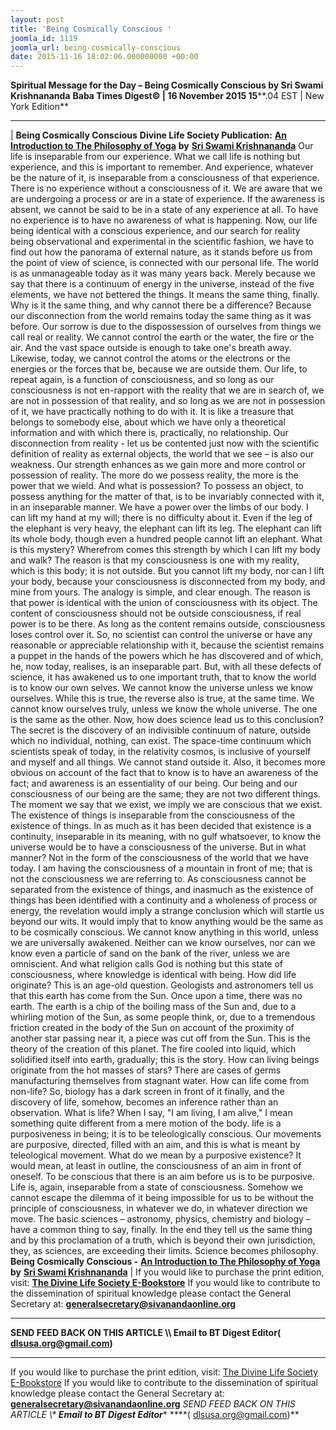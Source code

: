 ```yaml
---
layout: post
title: 'Being Cosmically Conscious '
joomla_id: 1119
joomla_url: being-cosmically-conscious
date: 2015-11-16 18:02:06.000000000 +00:00
---
```

**Spiritual Message for the Day – Being Cosmically Conscious by Sri Swami Krishnananda**
 **Baba Times Digest© | 16 November 2015 15****.04 EST | New York Edition**
* * *
| 
**Being Cosmically Conscious**
**Divine Life Society Publication:** [**An Introduction to The Philosophy of Yoga**](http://www.swami-krishnananda.org/intro/intro_03.html) **by** [**Sri Swami Krishnananda**](http://www.dlshq.org/saints/krishnananda.htm)
Our life is inseparable from our experience. What we call life is nothing but experience, and this is important to remember. And experience, whatever be the nature of it, is inseparable from a consciousness of that experience. There is no experience without a consciousness of it. We are aware that we are undergoing a process or are in a state of experience. If the awareness is absent, we cannot be said to be in a state of any experience at all. To have no experience is to have no awareness of what is happening. Now, our life being identical with a conscious experience, and our search for reality being observational and experimental in the scientific fashion, we have to find out how the panorama of external nature, as it stands before us from the point of view of science, is connected with our personal life.
The world is as unmanageable today as it was many years back. Merely because we say that there is a continuum of energy in the universe, instead of the five elements, we have not bettered the things. It means the same thing, finally. Why is it the same thing, and why cannot there be a difference? Because our disconnection from the world remains today the same thing as it was before. Our sorrow is due to the dispossession of ourselves from things we call real or reality. We cannot control the earth or the water, the fire or the air. And the vast space outside is enough to take one's breath away.
Likewise, today, we cannot control the atoms or the electrons or the energies or the forces that be, because we are outside them. Our life, to repeat again, is a function of consciousness, and so long as our consciousness is not en-rapport with the reality that we are in search of, we are not in possession of that reality, and so long as we are not in possession of it, we have practically nothing to do with it. It is like a treasure that belongs to somebody else, about which we have only a theoretical information and with which there is, practically, no relationship. Our disconnection from reality - let us be contented just now with the scientific definition of reality as external objects, the world that we see – is also our weakness. Our strength enhances as we gain more and more control or possession of reality.
The more do we possess reality, the more is the power that we wield. And what is possession? To possess an object, to possess anything for the matter of that, is to be invariably connected with it, in an inseparable manner. We have a power over the limbs of our body. I can lift my hand at my will; there is no difficulty about it. Even if the leg of the elephant is very heavy, the elephant can lift its leg. The elephant can lift its whole body, though even a hundred people cannot lift an elephant. What is this mystery? Wherefrom comes this strength by which I can lift my body and walk? The reason is that my consciousness is one with my reality, which is this body; it is not outside. But you cannot lift my body, nor can I lift your body, because your consciousness is disconnected from my body, and mine from yours. The analogy is simple, and clear enough.
The reason is that power is identical with the union of consciousness with its object. The content of consciousness should not be outside consciousness, if real power is to be there. As long as the content remains outside, consciousness loses control over it. So, no scientist can control the universe or have any reasonable or appreciable relationship with it, because the scientist remains a puppet in the hands of the powers which he has discovered and of which, he, now today, realises, is an inseparable part. But, with all these defects of science, it has awakened us to one important truth, that to know the world is to know our own selves. 
We cannot know the universe unless we know ourselves. While this is true, the reverse also is true, at the same time. We cannot know ourselves truly, unless we know the whole universe. The one is the same as the other. Now, how does science lead us to this conclusion? The secret is the discovery of an indivisible continuum of nature, outside which no individual, nothing, can exist. The space-time continuum which scientists speak of today, in the relativity cosmos, is inclusive of yourself and myself and all things. We cannot stand outside it. Also, it becomes more obvious on account of the fact that to know is to have an awareness of the fact; and awareness is an essentiality of our being. Our being and our consciousness of our being are the same; they are not two different things.
The moment we say that we exist, we imply we are conscious that we exist. The existence of things is inseparable from the consciousness of the existence of things. In as much as it has been decided that existence is a continuity, inseparable in its meaning, with no gulf whatsoever, to know the universe would be to have a consciousness of the universe. But in what manner? Not in the form of the consciousness of the world that we have today. I am having the consciousness of a mountain in front of me; that is not the consciousness we are referring to. As consciousness cannot be separated from the existence of things, and inasmuch as the existence of things has been identified with a continuity and a wholeness of process or energy, the revelation would imply a strange conclusion which will startle us beyond our wits.
It would imply that to know anything would be the same as to be cosmically conscious. We cannot know anything in this world, unless we are universally awakened. Neither can we know ourselves, nor can we know even a particle of sand on the bank of the river, unless we are omniscient. And what religion calls God is nothing but this state of consciousness, where knowledge is identical with being. 
How did life originate? This is an age-old question. Geologists and astronomers tell us that this earth has come from the Sun. Once upon a time, there was no earth. The earth is a chip of the boiling mass of the Sun and, due to a whirling motion of the Sun, as some people think, or, due to a tremendous friction created in the body of the Sun on account of the proximity of another star passing near it, a piece was cut off from the Sun. This is the theory of the creation of this planet. The fire cooled into liquid, which solidified itself into earth, gradually; this is the story.
How can living beings originate from the hot masses of stars? There are cases of germs manufacturing themselves from stagnant water. How can life come from non-life? So, biology has a dark screen in front of it finally, and the discovery of life, somehow, becomes an inference rather than an observation.
What is life? When I say, "I am living, I am alive," I mean something quite different from a mere motion of the body. life is a purposiveness in being; it is to be teleologically conscious. Our movements are purposive, directed, filled with an aim, and this is what is meant by teleological movement.
What do we mean by a purposive existence? It would mean, at least in outline, the consciousness of an aim in front of oneself. To be conscious that there is an aim before us is to be purposive. Life is, again, inseparable from a state of consciousness. Somehow we cannot escape the dilemma of it being impossible for us to be without the principle of consciousness, in whatever we do, in whatever direction we move. The basic sciences – astronomy, physics, chemistry and biology – have a common thing to say, finally. In the end they tell us the same thing and by this proclamation of a truth, which is beyond their own jurisdiction, they, as sciences, are exceeding their limits. Science becomes philosophy.
**Being Cosmically Conscious -** [**An Introduction to The Philosophy of Yoga**](http://www.swami-krishnananda.org/intro/intro_03.html) **by** [**Sri Swami Krishnananda**](http://www.dlshq.org/saints/krishnananda.htm)
 |
If you would like to purchase the print edition, visit: **[The Divine Life Society E-Bookstore](http://www.dlshq.org/download/download.htm)**
If you would like to contribute to the dissemination of spiritual knowledge please contact the General Secretary at: [](mailto:%20%3Cscript%20type=%27text/javascript%27%3E%20%3C%21--%20var%20prefix%20=%20%27ma%27%20+%20%27il%27%20+%20%27to%27;%20var%20path%20=%20%27hr%27%20+%20%27ef%27%20+%20%27=%27;%20var%20addy57016%20=%20%27generalsecretary%27%20+%20%27@%27;%20addy57016%20=%20addy57016%20+%20%27sivanandaonline%27%20+%20%27.%27%20+%20%27org%27;%20document.write%28%27%3Ca%20%27%20+%20path%20+%20%27%5C%27%27%20+%20prefix%20+%20%27:%27%20+%20addy57016%20+%20%27%5C%27%3E%27%29;%20document.write%28addy57016%29;%20document.write%28%27%3C%5C/a%3E%27%29;%20//--%3E%5Cn%20%3C/script%3E%3Cscript%20type=%27text/javascript%27%3E%20%3C%21--%20document.write%28%27%3Cspan%20style=%5C%27display:%20none;%5C%27%3E%27%29;%20//--%3E%20%3C/script%3EThis%20email%20address%20is%20being%20protected%20from%20spambots.%20You%20need%20JavaScript%20enabled%20to%20view%20it.%20%3Cscript%20type=%27text/javascript%27%3E%20%3C%21--%20document.write%28%27%3C/%27%29;%20document.write%28%27span%3E%27%29;%20//--%3E%20%3C/script%3E?subject=Contribution%20to%20Dissemination%20of%20Spiritual%20Knowledge) **generalsecretary@sivanandaonline.org**
****
**SEND FEED BACK ON THIS ARTICLE \\\ Email to BT Digest Editor[](mailto:%20%3Cscript%20type=%27text/javascript%27%3E%20%3C%21--%20var%20prefix%20=%20%27ma%27%20+%20%27il%27%20+%20%27to%27;%20var%20path%20=%20%27hr%27%20+%20%27ef%27%20+%20%27=%27;%20var%20addy72654%20=%20%27dlsusa.org%27%20+%20%27@%27;%20addy72654%20=%20addy72654%20+%20%27gmail%27%20+%20%27.%27%20+%20%27com%27;%20document.write%28%27%3Ca%20%27%20+%20path%20+%20%27%5C%27%27%20+%20prefix%20+%20%27:%27%20+%20addy72654%20+%20%27%5C%27%3E%27%29;%20document.write%28addy72654%29;%20document.write%28%27%3C%5C/a%3E%27%29;%20//--%3E%5Cn%20%3C/script%3E%3Cscript%20type=%27text/javascript%27%3E%20%3C%21--%20document.write%28%27%3Cspan%20style=%5C%27display:%20none;%5C%27%3E%27%29;%20//--%3E%20%3C/script%3EThis%20email%20address%20is%20being%20protected%20from%20spambots.%20You%20need%20JavaScript%20enabled%20to%20view%20it.%20%3Cscript%20type=%27text/javascript%27%3E%20%3C%21--%20document.write%28%27%3C/%27%29;%20document.write%28%27span%3E%27%29;%20//--%3E%20%3C/script%3E?subject=DLS%20Posts)( [dlsusa.org@gmail.com](mailto:dlsusa.org@gmail.com))**
* * *
  
If you would like to purchase the print edition, visit: [The Divine Life Society E-Bookstore](http://www.dlshq.org/download/download.htm)
If you would like to contribute to the dissemination of spiritual knowledge please contact the General Secretary at: **[generalsecretary@sivanandaonline.org](mailto:generalsecretary@sivanandaonline.org)**
**SEND FEED BACK ON THIS ARTICLE \\\**  **Email to BT Digest Editor**** [](mailto:%20%3Cscript%20type=%27text/javascript%27%3E%20%3C%21--%20var%20prefix%20=%20%27ma%27%20+%20%27il%27%20+%20%27to%27;%20var%20path%20=%20%27hr%27%20+%20%27ef%27%20+%20%27=%27;%20var%20addy72654%20=%20%27dlsusa.org%27%20+%20%27@%27;%20addy72654%20=%20addy72654%20+%20%27gmail%27%20+%20%27.%27%20+%20%27com%27;%20document.write%28%27%3Ca%20%27%20+%20path%20+%20%27%5C%27%27%20+%20prefix%20+%20%27:%27%20+%20addy72654%20+%20%27%5C%27%3E%27%29;%20document.write%28addy72654%29;%20document.write%28%27%3C%5C/a%3E%27%29;%20//--%3E%5Cn%20%3C/script%3E%3Cscript%20type=%27text/javascript%27%3E%20%3C%21--%20document.write%28%27%3Cspan%20style=%5C%27display:%20none;%5C%27%3E%27%29;%20//--%3E%20%3C/script%3EThis%20email%20address%20is%20being%20protected%20from%20spambots.%20You%20need%20JavaScript%20enabled%20to%20view%20it.%20%3Cscript%20type=%27text/javascript%27%3E%20%3C%21--%20document.write%28%27%3C/%27%29;%20document.write%28%27span%3E%27%29;%20//--%3E%20%3C/script%3E?subject=DLS%20Posts)****( [dlsusa.org@gmail.com](mailto:dlsusa.org@gmail.com))**  
